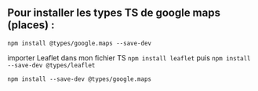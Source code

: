 ## Pour installer les types TS de google maps (places) : 
```npm install @types/google.maps --save-dev```

importer Leaflet dans mon fichier TS 
```npm install leaflet```
puis 
```npm install --save-dev @types/leaflet```

```npm install --save-dev @types/google.maps```
